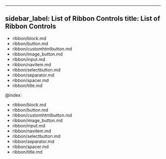 
---
sidebar_label: List of Ribbon Controls
title: List of Ribbon Controls
---          

- ribbon/block.md
- ribbon/button.md
- ribbon/customhtmlbutton.md
- ribbon/image_button.md
- ribbon/input.md
- ribbon/navitem.md
- ribbon/selectbutton.md
- ribbon/separator.md
- ribbon/spacer.md
- ribbon/title.md


@index:
- ribbon/block.md
- ribbon/button.md
- ribbon/customhtmlbutton.md
- ribbon/image_button.md
- ribbon/input.md
- ribbon/navitem.md
- ribbon/selectbutton.md
- ribbon/separator.md
- ribbon/spacer.md
- ribbon/title.md

